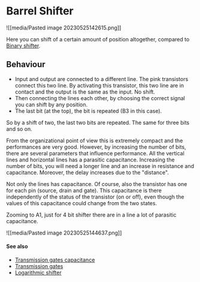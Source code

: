 # Barrel Shifter
![[media/Pasted image 20230525142615.png]]

Here you can shift of a certain amount of position altogether, compared to [Binary shifter](binary-shifter.md). 

## Behaviour
- Input and output are connected to a different line. The pink transistors connect this two line. By activating this transistor, this two line are in contact and the output is the same as the input. No shift.
- Then connecting the lines each other, by choosing the correct signal you can shift by any position.
- The last bit (at the top), the bit is repeated (B3 in this case).

So by a shift of two, the last two bits are repeated. The same for three bits and so on. 

From the organizational point of view this is extremely compact and the performances are very good. However, by increasing the number of bits, there are several parameters that influence performance. All the vertical lines and horizontal lines has a parasitic capacitance. Increasing the number of bits, you will need a longer line and an increase in resistance and capacitance.
Moreover, the delay increases due to the "distance".

Not only the lines has capacitance. Of course, also the transistor has one for each pin (source, drain and gate). This capacitance is there independently of the status of the transistor (on or off), even though the values of this capacitance could change from the two states.

Zooming to A1, just for 4 bit shifter there are in a line a lot of parasitic capacitance.

![[media/Pasted image 20230525144637.png]]

#### See also
- [Transmission gates capacitance](transmission-gates-capacitance.md)
- [Transmission gates](transmission-gates.md)
- [Logarithmic shifter](logarithmic-shifter.md)
